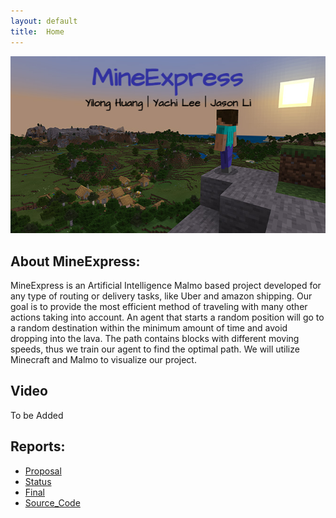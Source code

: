 ```yaml
---
layout: default
title:  Home
---
```

<p align="center">
  <img src="image/minecraft.png">
</p>

## About MineExpress:
MineExpress is an Artificial Intelligence Malmo based project developed for any type of routing or delivery tasks, like Uber and amazon shipping. Our goal is to provide the most efficient method of traveling with many other actions taking into account.  An agent that starts a random position will go to a random destination within the minimum amount of time and avoid dropping into the lava. The path contains blocks with different moving speeds, thus we train our agent to find the optimal path. We will utilize Minecraft and Malmo to visualize our project. 

## Video
To be Added

## Reports:
- [Proposal](proposal.html)
- [Status](status.html)
- [Final](final.html)
- [Source_Code](https://github.com/yachilee/herobrine)
